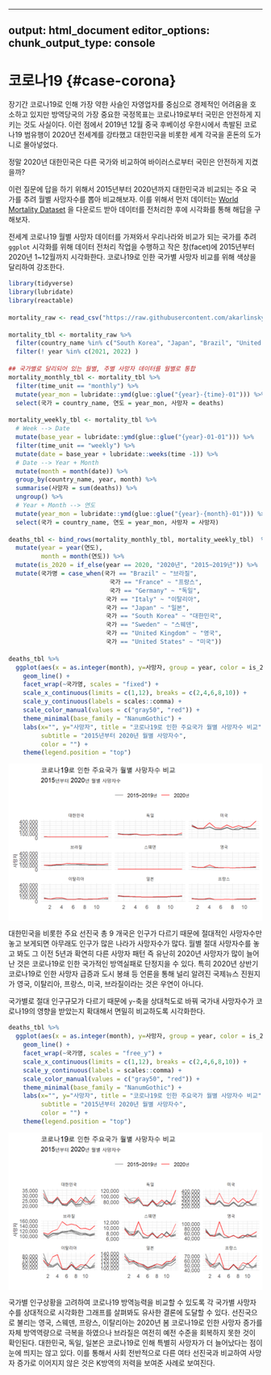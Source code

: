 

---
output: html_document
editor_options: 
  chunk_output_type: console
---



# 코로나19 {#case-corona}

장기간 코로나19로 인해 가장 약한 사슬인 자영업자를 중심으로 경제적인 어려움을 호소하고 있지만 방역당국의 가장 중요한 국정목표는 코로나19로부터 국민은 안전하게 지키는 것도 사실이다. 이런 점에서 2019년 12월 중국 후베이성 우한시에서 촉발된 코로나19 범유행이 2020년 전세계를 강타했고 대한민국을 비롯한 세계 각국을 혼돈의 도가니로 몰아넣었다.
 
정말 2020년 대한민국은 다른 국가와 비교하여 바이러스로부터 국민은 안전하게 지켰을까?

이런 질문에 답을 하기 위해서 2015년부터 2020년까지 대한민국과 비교되는 주요 국가를 추려 월별 사망자수를 뽑아 비교해보자. 이를 위해서  먼저 데이터는 [World Mortality Dataset](https://github.com/akarlinsky/world_mortality) 을 다운로드 받아 데이터를 전처리한 후에 시각화를 통해 해답을 구해보자.

전세계 코로나19 월별 사망자 데이터를 가져와서 우리나라와 비교가 되는 국가를 추려 `ggplot` 시각화를 위해 데이터 전처리 작업을 수행하고 작은 창(facet)에 2015년부터 2020년 1~12월까지 시각화한다. 코로나19로 인한 국가별 사망자 비교를 위해 색상을 달리하여 강조한다.


```r
library(tidyverse)
library(lubridate)
library(reactable)

mortality_raw <- read_csv("https://raw.githubusercontent.com/akarlinsky/world_mortality/main/world_mortality.csv") 

mortality_tbl <- mortality_raw %>% 
  filter(country_name %in% c("South Korea", "Japan", "Brazil", "United Kingdom", "France", "Germany", "United States", "Italy", "Sweden")) %>% 
  filter(! year %in% c(2021, 2022) )

## 국가별로 달리되어 있는 월별, 주별 사망자 데이터를 월별로 통합
mortality_monthly_tbl <- mortality_tbl %>% 
  filter(time_unit == "monthly") %>% 
  mutate(year_mon = lubridate::ymd(glue::glue("{year}-{time}-01"))) %>% 
  select(국가 = country_name, 연도 = year_mon, 사망자 = deaths)

mortality_weekly_tbl <- mortality_tbl %>% 
  # Week --> Date
  mutate(base_year = lubridate::ymd(glue::glue("{year}-01-01"))) %>% 
  filter(time_unit == "weekly") %>% 
  mutate(date = base_year + lubridate::weeks(time -1)) %>% 
  # Date --> Year + Month
  mutate(month = month(date)) %>% 
  group_by(country_name, year, month) %>% 
  summarise(사망자 = sum(deaths)) %>% 
  ungroup() %>% 
  # Year + Month --> 연도 
  mutate(year_mon = lubridate::ymd(glue::glue("{year}-{month}-01"))) %>% 
  select(국가 = country_name, 연도 = year_mon, 사망자 = 사망자)

deaths_tbl <- bind_rows(mortality_monthly_tbl, mortality_weekly_tbl)  %>% 
  mutate(year = year(연도),
         month = month(연도)) %>% 
  mutate(is_2020 = if_else(year == 2020, "2020년", "2015~2019년")) %>% 
  mutate(국가명 = case_when(국가 == "Brazil" ~ "브라질",
                            국가 == "France" ~ "프랑스",
                            국가 == "Germany" ~ "독일",
                           국가 == "Italy" ~ "이탈리아",
                           국가 == "Japan" ~ "일본",
                           국가 == "South Korea" ~ "대한민국",
                           국가 == "Sweden" ~ "스웨덴",
                           국가 == "United Kingdom" ~ "영국",
                           국가 == "United States" ~ "미국"))

deaths_tbl %>% 
  ggplot(aes(x = as.integer(month), y=사망자, group = year, color = is_2020)) +
    geom_line() +
    facet_wrap(~국가명, scales = "fixed") +
    scale_x_continuous(limits = c(1,12), breaks = c(2,4,6,8,10)) +
    scale_y_continuous(labels = scales::comma) +
    scale_color_manual(values = c("gray50", "red")) +
    theme_minimal(base_family = "NanumGothic") +
    labs(x="", y="사망자", title = "코로나19로 인한 주요국가 월별 사망자수 비교",
         subtitle = "2015년부터 2020년 월별 사망자수",
         color = "") +
    theme(legend.position = "top")
```

<img src="case-study-corona_files/figure-html/case-study-corona-1.png" width="576" style="display: block; margin: auto;" />


대한민국을 비롯한 주요 선진국 총 9 개국은 인구가 다르기 때문에 절대적인 사망자수만 놓고 보게되면 아무래도 인구가 많은 나라가 사망자수가 많다. 월별 절대 사망자수를 놓고 봐도 그 이전 5년과 확연히 다른 사망자 패턴 즉 유난히 2020년 사망자가 많이 늘어난 것은 코로나19로 인한 국가적인 방역실패로 단정지을 수 있다. 특히 2020년 상반기 코로나19로 인한 사망자 급증과 도시 봉쇄 등 언론을 통해 널리 알려진 국제뉴스 진원지가 영국, 이탈리아, 프랑스, 미국, 브라질이라는 것은 우연이 아니다.

국가별로 절대 인구규모가 다르기 때문에 `y`-축을 상대척도로 바꿔 국가내 사망자수가 코로나19의 영향을 받았는지 확대해서 면밀히 비교하도록 시각화한다.


```r
deaths_tbl %>% 
  ggplot(aes(x = as.integer(month), y=사망자, group = year, color = is_2020)) +
    geom_line() +
    facet_wrap(~국가명, scales = "free_y") +
    scale_x_continuous(limits = c(1,12), breaks = c(2,4,6,8,10)) +
    scale_y_continuous(labels = scales::comma) +
    scale_color_manual(values = c("gray50", "red")) +
    theme_minimal(base_family = "NanumGothic") +
    labs(x="", y="사망자", title = "코로나19로 인한 주요국가 월별 사망자수 비교",
         subtitle = "2015년부터 2020년 월별 사망자수",
         color = "") +
    theme(legend.position = "top")
```

<img src="case-study-corona_files/figure-html/case-study-corona-relative-1.png" width="576" style="display: block; margin: auto;" />


국가별 인구상황을 고려하여 코로나19 방역능력을 비교할 수 있도록 각 국가별 사망자수를 상대적으로 시각화한 그래프를 살펴봐도 유사한 결론에 도달할 수 있다. 선진국으로 불리는 영국, 스웨덴, 프랑스, 이탈리아는 2020년 봄 코로나19로 인한 사망자 증가를 자체 방역역량으로 극복을 하였으나 브라질은 여전히 예전 수준을 회복하지 못한 것이 확인된다. 
대한민국, 독일, 일본은 코로나19로 인해 특별히 사망자가 더 늘어났다는 점이 눈에 띄지는 않고 있다. 이를 통해서 사회 전반적으로 다른 여타 선진국과 비교하여 사망자 증가로 이어지지 않은 것은 K방역의 저력을 보여준 사례로 보여진다. 


